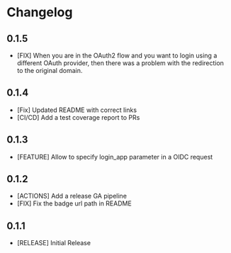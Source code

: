 # Changelog

## 0.1.5

- [FIX] When you are in the OAuth2 flow and you want to login using a different OAuth provider, then there was a problem with the redirection to the original domain.

## 0.1.4

- [Fix] Updated README with correct links
- [CI/CD] Add a test coverage report to PRs

## 0.1.3

- [FEATURE] Allow to specify login_app parameter in a OIDC request

## 0.1.2

- [ACTIONS] Add a release GA pipeline
- [FIX] Fix the badge url path in README

## 0.1.1

- [RELEASE] Initial Release
